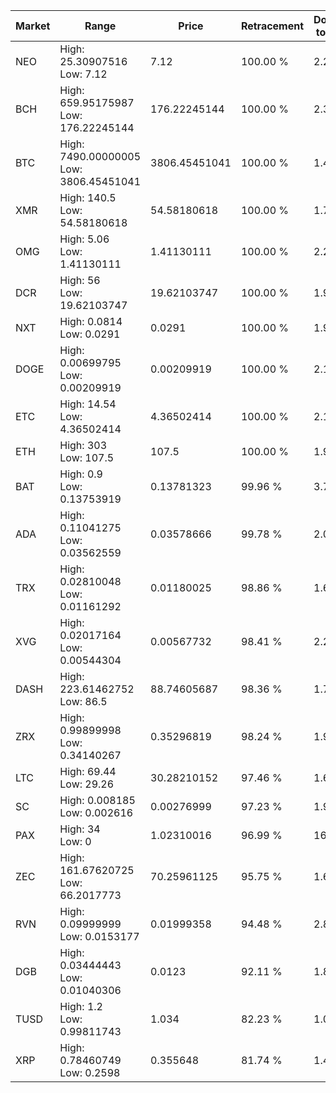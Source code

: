 | Market | Range | Price| Retracement | Doubles to 50% |
| --- | --- | --- | --- | --- |
| NEO | High: 25.30907516<br />Low: 7.12 | 7.12 | 100.00 % | 2.28 |
| BCH | High: 659.95175987<br />Low: 176.22245144 | 176.22245144 | 100.00 % | 2.37 |
| BTC | High: 7490.00000005<br />Low: 3806.45451041 | 3806.45451041 | 100.00 % | 1.48 |
| XMR | High: 140.5<br />Low: 54.58180618 | 54.58180618 | 100.00 % | 1.79 |
| OMG | High: 5.06<br />Low: 1.41130111 | 1.41130111 | 100.00 % | 2.29 |
| DCR | High: 56<br />Low: 19.62103747 | 19.62103747 | 100.00 % | 1.93 |
| NXT | High: 0.0814<br />Low: 0.0291 | 0.0291 | 100.00 % | 1.90 |
| DOGE | High: 0.00699795<br />Low: 0.00209919 | 0.00209919 | 100.00 % | 2.17 |
| ETC | High: 14.54<br />Low: 4.36502414 | 4.36502414 | 100.00 % | 2.17 |
| ETH | High: 303<br />Low: 107.5 | 107.5 | 100.00 % | 1.91 |
| BAT | High: 0.9<br />Low: 0.13753919 | 0.13781323 | 99.96 % | 3.76 |
| ADA | High: 0.11041275<br />Low: 0.03562559 | 0.03578666 | 99.78 % | 2.04 |
| TRX | High: 0.02810048<br />Low: 0.01161292 | 0.01180025 | 98.86 % | 1.68 |
| XVG | High: 0.02017164<br />Low: 0.00544304 | 0.00567732 | 98.41 % | 2.26 |
| DASH | High: 223.61462752<br />Low: 86.5 | 88.74605687 | 98.36 % | 1.75 |
| ZRX | High: 0.99899998<br />Low: 0.34140267 | 0.35296819 | 98.24 % | 1.90 |
| LTC | High: 69.44<br />Low: 29.26 | 30.28210152 | 97.46 % | 1.63 |
| SC | High: 0.008185<br />Low: 0.002616 | 0.00276999 | 97.23 % | 1.95 |
| PAX | High: 34<br />Low: 0 | 1.02310016 | 96.99 % | 16.62 |
| ZEC | High: 161.67620725<br />Low: 66.2017773 | 70.25961125 | 95.75 % | 1.62 |
| RVN | High: 0.09999999<br />Low: 0.0153177 | 0.01999358 | 94.48 % | 2.88 |
| DGB | High: 0.03444443<br />Low: 0.01040306 | 0.0123 | 92.11 % | 1.82 |
| TUSD | High: 1.2<br />Low: 0.99811743 | 1.034 | 82.23 % | 1.06 |
| XRP | High: 0.78460749<br />Low: 0.2598 | 0.355648 | 81.74 % | 1.47 |
